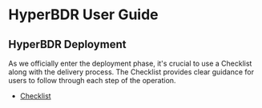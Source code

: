 # HyperBDR User Guide

## HyperBDR Deployment

As we officially enter the deployment phase, it's crucial to use a Checklist along with the delivery process. The Checklist provides clear guidance for users to follow through each step of the operation.

- [Checklist](/userguide/checklist/dr-checklist.html)
